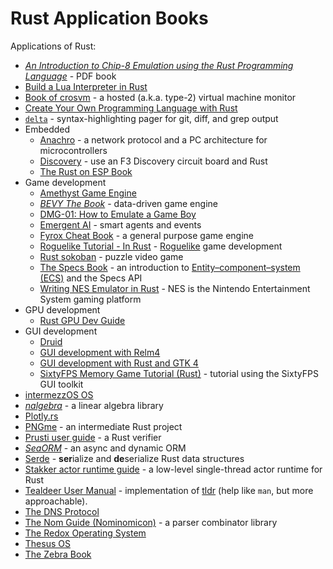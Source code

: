 # Rust Application Books

Applications of Rust:
* [_An Introduction to Chip-8 Emulation using the Rust Programming Language_](https://github.com/aquova/chip8-book/releases) - PDF book
* [Build a Lua Interpreter in Rust](https://wubingzheng.github.io/build-lua-in-rust/en/)
* [Book of crosvm](https://google.github.io/crosvm/) - a hosted (a.k.a. type-2) virtual machine monitor
* [Create Your Own Programming Language with Rust](https://createlang.rs/)
* [`delta`](https://dandavison.github.io/delta/introduction.html) - syntax-highlighting pager for git, diff, and grep output
* Embedded
  * [Anachro](https://anachro.computer/) - a network protocol and a PC architecture for microcontrollers
  * [Discovery](https://docs.rust-embedded.org/discovery/) - use an F3 Discovery circuit board and Rust
  * [The Rust on ESP Book](https://esp-rs.github.io/book/)
* Game development
  * [Amethyst Game Engine](https://book.amethyst.rs/stable/)
  * [_BEVY The Book_](https://bevyengine.org/learn/book/introduction/) - data-driven game engine
  * [DMG-01: How to Emulate a Game Boy](https://rylev.github.io/DMG-01/public/book/)
  * [Emergent AI](https://psichix.github.io/emergent/) - smart agents and events
  * [Fyrox Cheat Book](https://fyrox-book.github.io/) - a general purpose game engine
  * [Roguelike Tutorial - In Rust](https://bfnightly.bracketproductions.com/) - [Roguelike](https://en.wikipedia.org/wiki/Roguelike) game development
  * [Rust sokoban](https://sokoban.iolivia.me/) - puzzle video game
  * [The Specs Book](https://specs.amethyst.rs/docs/tutorials/) - an introduction to [Entity–component–system (ECS)](https://en.wikipedia.org/wiki/Entity_component_system) and the Specs API
  * [Writing NES Emulator in Rust](https://bugzmanov.github.io/nes_ebook/index.html) - NES is the Nintendo Entertainment System gaming platform
* GPU development
  * [Rust GPU Dev Guide](https://embarkstudios.github.io/rust-gpu/book/)
* GUI development
  * [Druid](https://linebender.org/druid/)
  * [GUI development with Relm4](https://relm4.org/book/stable/)
  * [GUI development with Rust and GTK 4](https://gtk-rs.org/gtk4-rs/stable/latest/book/)
  * [SixtyFPS Memory Game Tutorial (Rust)](https://sixtyfps.io/releases/0.1.4/docs/tutorial/rust/) - tutorial using the SixtyFPS GUI toolkit
* [intermezzOS OS](http://intermezzos.github.io/book/second-edition/)
* [_nalgebra_](https://nalgebra.org/docs/) - a linear algebra library
* [Plotly.rs](https://igiagkiozis.github.io/plotly/content/plotly_rs.html)
* [PNGme](https://jrdngr.github.io/pngme_book/) - an intermediate Rust project
* [Prusti user guide](https://viperproject.github.io/prusti-dev/user-guide/) - a Rust verifier
* [_SeaORM_](https://www.sea-ql.org/SeaORM/docs/index) - an async and dynamic ORM
* [Serde](https://serde.rs/) - **ser**ialize and **de**serialize Rust data structures
* [Stakker actor runtime guide](https://uazu.github.io/stakker/about.html) - a low-level single-thread actor runtime for Rust
* [Tealdeer User Manual](https://dbrgn.github.io/tealdeer/) - implementation of [tldr](https://github.com/tldr-pages/tldr) (help like `man`, but more approachable).
* [The DNS Protocol](https://github.com/EmilHernvall/dnsguide/blob/master/chapter1.md)
* [The Nom Guide (Nominomicon)](https://tfpk.github.io/nominomicon/) - a parser combinator library
* [The Redox Operating System](https://doc.redox-os.org/book/)
* [Thesus OS](https://theseus-os.github.io/Theseus/book/index.html)
* [The Zebra Book](https://zebra.zfnd.org/)
